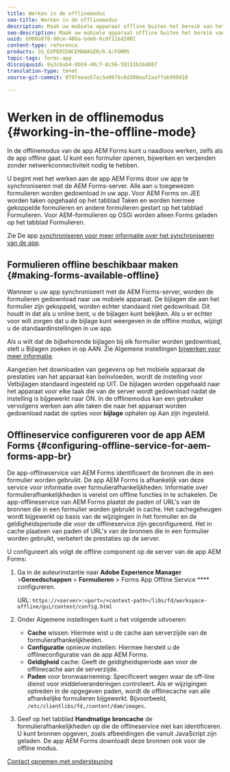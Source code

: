```yaml
---
title: Werken in de offlinemodus
seo-title: Werken in de offlinemodus
description: Maak uw mobiele apparaat offline buiten het bereik van het AEM Forms-netwerk of in een volledig offline modus en werk in de app AEM Forms
seo-description: Maak uw mobiele apparaat offline buiten het bereik van het AEM Forms-netwerk of in een volledig offline modus en werk in de app AEM Forms
uuid: b900a0f8-90ce-486a-bde6-6cdf11bd2801
content-type: reference
products: SG_EXPERIENCEMANAGER/6.4/FORMS
topic-tags: forms-app
discoiquuid: 9a3c6ab4-8bb9-40c7-8c56-59153b364887
translation-type: tm+mt
source-git-commit: 0797eeae57ac5a9676c6d308eaf2aaffab999d18

---
```



# Werken in de offlinemodus {#working-in-the-offline-mode}

In de offlinemodus van de app AEM Forms kunt u naadloos werken, zelfs als de app offline gaat. U kunt een formulier openen, bijwerken en verzenden zonder netwerkconnectiviteit nodig te hebben.

U begint met het werken aan de app AEM Forms door uw app te synchroniseren met de AEM Forms-server. Alle aan u toegewezen formulieren worden gedownload in uw app. Voor AEM Forms on JEE worden taken opgehaald op het tabblad Taken en worden hiermee gekoppelde formulieren en andere formulieren gestart op het tabblad Formulieren. Voor AEM-formulieren op OSGi worden alleen Forms geladen op het tabblad Formulieren.

Zie De app [synchroniseren voor meer informatie over het synchroniseren van de app](/help/forms/using/sync-app.md).

## Formulieren offline beschikbaar maken {#making-forms-available-offline}

Wanneer u uw app synchroniseert met de AEM Forms-server, worden de formulieren gedownload naar uw mobiele apparaat. De bijlagen die aan het formulier zijn gekoppeld, worden echter standaard niet gedownload. Dit houdt in dat als u online bent, u de bijlagen kunt bekijken. Als u er echter voor wilt zorgen dat u de bijlage kunt weergeven in de offline modus, wijzigt u de standaardinstellingen in uw app.

Als u wilt dat de bijbehorende bijlagen bij elk formulier worden gedownload, stelt u Bijlagen zoeken in op AAN. Zie Algemene instellingen [bijwerken voor meer informatie](/help/forms/using/update-general-settings.md).

Aangezien het downloaden van gegevens op het mobiele apparaat de prestaties van het apparaat kan beïnvloeden, wordt de instelling voor Vetbijlagen standaard ingesteld op UIT. De bijlagen worden opgehaald naar het apparaat voor elke taak die van de server wordt gedownload nadat de instelling is bijgewerkt naar ON. In de offlinemodus kan een gebruiker vervolgens werken aan alle taken die naar het apparaat worden gedownload nadat de opties voor **bijlage** ophalen op Aan zijn ingesteld.

## Offlineservice configureren voor de app AEM Forms {#configuring-offline-service-for-aem-forms-app-br}

De app-offlineservice van AEM Forms identificeert de bronnen die in een formulier worden gebruikt. De app AEM Forms is afhankelijk van deze service voor informatie over formulierafhankelijkheden. Informatie over formulierafhankelijkheden is vereist om offline functies in te schakelen. De app-offlineservice van AEM Forms plaatst de paden of URL&#39;s van de bronnen die in een formulier worden gebruikt in cache. Het cachegeheugen wordt bijgewerkt op basis van de wijzigingen in het formulier en de geldigheidsperiode die voor de offlineservice zijn geconfigureerd. Het in cache plaatsen van paden of URL&#39;s van de bronnen die in een formulier worden gebruikt, verbetert de prestaties op de server.

U configureert als volgt de offline component op de server van de app AEM Forms:

1. Ga in de auteurinstantie naar **Adobe Experience Manager** >**Gereedschappen** > **Formulieren** > Forms App Offline Service **** configureren.

   URL: `https://<server>:<port>/<context-path>/libs/fd/workspace-offline/gui/content/config.html`

1. Onder Algemene instellingen kunt u het volgende uitvoeren:

   * **Cache** wissen: Hiermee wist u de cache aan serverzijde van de formulierafhankelijkheden.
   * **Configuratie** opnieuw instellen: Hiermee herstelt u de offlineconfiguratie van de app AEM Forms.
   * **Geldigheid** cache: Geeft de geldigheidsperiode aan voor de offlinecache aan de serverzijde.
   * **Paden** voor bronwaarneming: Specificeert wegen waar de off-line dienst voor middelveranderingen controleert. Als er wijzigingen optreden in de opgegeven paden, wordt de offlinecache van alle afhankelijke formulieren bijgewerkt. Bijvoorbeeld, `/etc/clientlibs/fd,/content/dam/images`.

1. Geef op het tabblad **Handmatige broncache** de formulierafhankelijkheden op die de offlineservice niet kan identificeren. U kunt bronnen opgeven, zoals afbeeldingen die vanuit JavaScript zijn geladen. De app AEM Forms downloadt deze bronnen ook voor de offline modus.

[Contact opnemen met ondersteuning](https://www.adobe.com/account/sign-in.supportportal.html)
